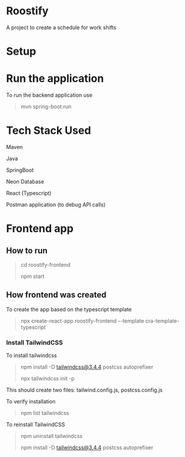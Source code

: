 # Roostify

A project to create a schedule for work shifts


# Setup

# Run the application

To run the backend application use

> mvn spring-boot:run

# Tech Stack Used

Maven

Java

SpringBoot

Neon Database

React (Typescript)

Postman application (to debug API calls)

# Frontend app

## How to run

> cd roostify-frontend
> 
> npm start

## How frontend was created
To create the app based on the typescript template

> npx create-react-app roostify-frontend --template cra-template-typescript

### Install TailwindCSS
To install tailwindcss
>  npm install -D tailwindcss@3.4.4 postcss autoprefixer
>
> npx tailwindcss init -p

This should create two files: tailwind.config.js, postcss.config.js

To verify installation
>npm list tailwindcss



To reinstall TailwindCSS
> npm uninstall tailwindcss
> 
>  npm install -D tailwindcss@3.4.4 postcss autoprefixer